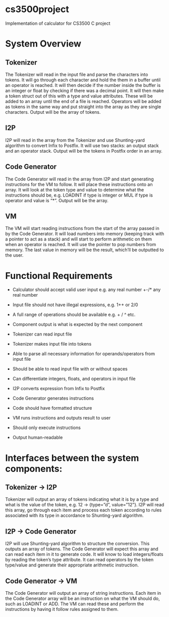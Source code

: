 # cs3500project
Implementation of calculator for CS3500 C project

# System Overview

## Tokenizer
The Tokenizer will read in the input file and parse the characters into tokens.
It will go through each character and hold the them in a buffer until an operator is reached.
It will then decide if the number inside the buffer is an integer or float by checking if there was a decimal point.
It will then make a token struct out of this with a type and value attributes.
These will be added to an array until the end of a file is reached. Operators will be added as tokens in the same way
and put straight into the array as they are single characters.
Output will be the array of tokens.

## I2P
I2P will read in the array from the Tokenizer and use Shunting-yard algorithm to convert Infix to Postfix.
It will use two stacks: an output stack and an operator stack.
Output will be the tokens in Postfix order in an array.

## Code Generator
The Code Generator will read in the array from I2P and start generating instructions for the VM to follow.
It will place these instructions onto an array.
It will look at the token type and value to determine what the instructions should be,
e.g. LOADINT if type is integer or MUL if type is operator and value is “\*”.
Output will be the array.

## VM
The VM will start reading instructions from the start of the array passed in by the Code Generator.
It will load numbers into memory (keeping track with a pointer to act as a stack)
and will start to perform arithmetic on them when an operator is reached.
It will use the pointer to pop numbers from memory.
The last value in memory will be the result, which’ll be outputted to the user.

# Functional Requirements
* Calculator should accept valid user input e.g. any real number +-/* any real number
* Input file should not have illegal expressions, e.g. 1++ or 2/0
* A full range of operations should be available e.g. + / ^ etc.
* Component output is what is expected by the next component

* Tokenizer can read input file
* Tokenizer makes input file into tokens
* Able to parse all necessary information for operands/operators from input file
* Should be able to read input file with or without spaces
* Can differentiate integers, floats, and operators in input file

* I2P converts expression from Infix to Postfix

* Code Generator generates instructions
* Code should have formatted structure

* VM runs instructions and outputs result to user
* Should only execute instructions
* Output human-readable

# Interfaces between the system components:
## Tokenizer -> I2P
Tokenizer will output an array of tokens indicating what it is by a type and what is the value of
the token, e.g. 12 → {type=”d”, value=”12”}.
I2P will read this array, go through each item and process each token according to rules
associated with its type in accordance to Shunting-yard algorithm.

## I2P -> Code Generator
I2P will use Shunting-yard algorithm to structure the conversion.
This outputs an array of tokens.
The Code Generator will expect this array and can read each item in it to generate code. It
will know to load integers/floats by reading the token’s type attribute. It can read operators by
the token type/value and generate their appropriate arithmetic instruction.

## Code Generator → VM
The Code Generator will output an array of string instructions.
Each item in the Code Generator array will be an instruction on what the VM should do, such
as LOADINT or ADD. The VM can read these and perform the instructions by having it follow
rules assigned to them.
